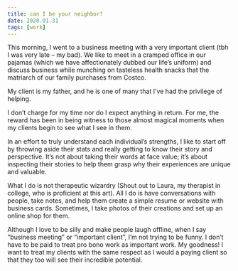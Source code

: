 ```yaml
---
title: can I be your neighbor?
date: 2020.01.31
tags: [work]
---
```


This morning, I went to a business meeting with a very important client (tbh I was very late – my bad). We like to meet in a cramped office in our pajamas (which we have affectionately dubbed our life’s uniform) and discuss business while munching on tasteless health snacks that the matriarch of our family purchases from Costco.

My client is my father, and he is one of many that I’ve had the privilege of helping.

I don’t charge for my time nor do I expect anything in return. For me, the reward has been in being witness to those almost magical moments when my clients begin to see what I see in them.

In an effort to truly understand each individual’s strengths, I like to start off by throwing aside their stats and really getting to know their story and perspective. It’s not about taking their words at face value; it’s about inspecting their stories to help them grasp why their experiences are unique and valuable.

What I do is not therapeutic wizardry (Shout out to Laura, my therapist in college, who is proficient at this art). All I do is have conversations with people, take notes, and help them create a simple resume or website with business cards. Sometimes, I take photos of their creations and set up an online shop for them.

Although I love to be silly and make people laugh offline, when I say “business meeting” or “important client”, I’m not trying to be funny. I don’t have to be paid to treat pro bono work as important work. My goodness! I want to treat my clients with the same respect as I would a paying client so that they too will see their incredible potential.